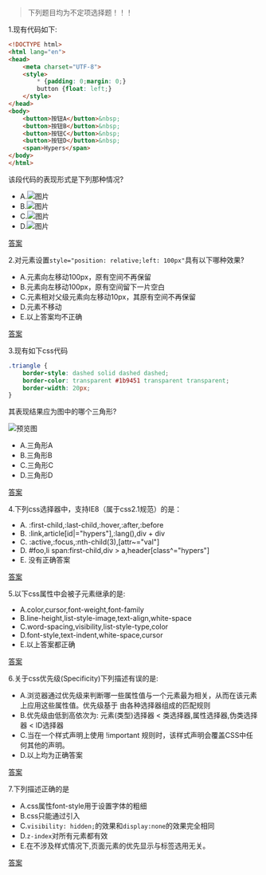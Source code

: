 > 下列题目均为不定项选择题！！！

1.现有代码如下:

```html
<!DOCTYPE html>
<html lang="en">
<head>
    <meta charset="UTF-8">
    <style>
        * {padding: 0;margin: 0;}
        button {float: left;}
    </style>
</head>
<body>
    <button>按钮A</button>&nbsp;
    <button>按钮B</button>&nbsp;
    <button>按钮C</button>&nbsp;
    <button>按钮D</button>&nbsp;
    <span>Hypers</span>
</body>
</html>
```

该段代码的表现形式是下列那种情况?

- A.![图片](http://7xpn4q.com1.z0.glb.clouddn.com/1-A.png)
- B.![图片](http://7xpn4q.com1.z0.glb.clouddn.com/1-B.png)
- C.![图片](http://7xpn4q.com1.z0.glb.clouddn.com/1-C.png)
- D.![图片](http://7xpn4q.com1.z0.glb.clouddn.com/1-D.png)
    
[答案](http://runjs.cn/code/g3zwsjky)

2.对元素设置`style="position: relative;left: 100px"`具有以下哪种效果?

- A.元素向左移动100px，原有空间不再保留
- B.元素向左移动100px，原有空间留下一片空白
- C.元素相对父级元素向左移动10px，其原有空间不再保留
- D.元素不移动
- E.以上答案均不正确

[答案](http://runjs.cn/code/lmalvdsr)
 
3.现有如下css代码

```css
.triangle {
    border-style: dashed solid dashed dashed;
    border-color: transparent #1b9451 transparent transparent;
    border-width: 20px;
}
```

其表现结果应为图中的哪个三角形?

![预览图](http://7xpn4q.com1.z0.glb.clouddn.com/3.png)

- A.三角形A
- B.三角形B
- C.三角形C
- D.三角形D

[答案](http://runjs.cn/code/rteybhtt)

4.下列css选择器中，支持IE8（属于css2.1规范）的是：

- A. :first-child,:last-child,:hover,:after,:before
- B. :link,article[id|="hypers"],:lang(),div + div
- C. :active,:focus,:nth-child(3),[attr~="val"]
- D. #foo,li span:first-child,div > a,header[class^="hypers"]
- E. 没有正确答案

[答案](https://github.com/hiyangguo/exam/issues/1)

5.以下css属性中会被子元素继承的是:

- A.color,cursor,font-weight,font-family
- B.line-height,list-style-image,text-align,white-space
- C.word-spacing,visibility,list-style-type,color
- D.font-style,text-indent,white-space,cursor
- E.以上答案都正确

[答案](https://github.com/hiyangguo/exam/issues/2)

6.关于css优先级(Specificity)下列描述有误的是:

- A.浏览器通过优先级来判断哪一些属性值与一个元素最为相关，从而在该元素上应用这些属性值。优先级基于 由各种选择器组成的匹配规则
- B.优先级由低到高依次为: 元素(类型)选择器 < 类选择器,属性选择器,伪类选择器 < ID选择器
- C.当在一个样式声明上使用 !important 规则时，该样式声明会覆盖CSS中任何其他的声明。
- D.以上均为正确答案

[答案](https://github.com/hiyangguo/exam/issues/3)

7.下列描述正确的是

- A.css属性font-style用于设置字体的粗细
- B.css只能通过<link>引入
- C.`visibility: hidden;`的效果和`display:none`的效果完全相同
- D.`z-index`对所有元素都有效
- E.在不涉及样式情况下,页面元素的优先显示与标签选用无关。

[答案](https://github.com/hiyangguo/exam/issues/4)